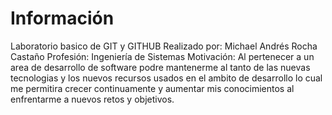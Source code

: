 # Información

Laboratorio basico de GIT y GITHUB
Realizado por: Michael Andrés Rocha Castaño
Profesión: Ingeniería de Sistemas
Motivación: Al pertenecer a un area de desarrollo de software podre mantenerme al tanto de las nuevas tecnologias y los nuevos recursos usados en el ambito de desarrollo lo cual me permitira crecer continuamente y aumentar mis conocimientos al enfrentarme a nuevos retos y objetivos.